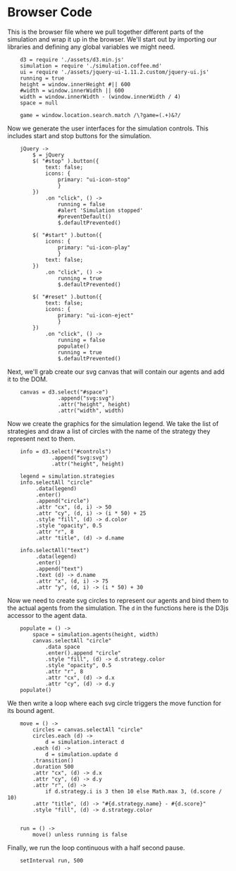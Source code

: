 # Browser Code

This is the browser file where we pull together different parts of the simulation and wrap it up in the browser.  We'll start out by importing our libraries and defining any global variables we might need.


		d3 = require './assets/d3.min.js'
		simulation = require './simulation.coffee.md'
		ui = require './assets/jquery-ui-1.11.2.custom/jquery-ui.js'
		running = true
		height = window.innerHeight #|| 600
		#width = window.innerWidth || 600
		width = window.innerWidth - (window.innerWidth / 4)
		space = null

		game = window.location.search.match /\?game=(.+)&?/

Now we generate the user interfaces for the simulation controls. This includes start and stop buttons for the simulation.


		jQuery ->
			$ = jQuery
			$( "#stop" ).button({
				text: false;
				icons: {
					primary: "ui-icon-stop"
					}
			})
				.on "click", () ->
					running = false
					#alert 'Simulation stopped'
					#preventDefault()
					$.defaultPrevented()

			$( "#start" ).button({
				icons: {
					primary: "ui-icon-play"
					}
				text: false;
			})
				.on "click", () ->
					running = true
					$.defaultPrevented()

			$( "#reset" ).button({
				text: false;
				icons: {
					primary: "ui-icon-eject"
					}
			})
				.on "click", () ->
					running = false
					populate()
					running = true
					$.defaultPrevented()

					
Next, we'll grab create our svg canvas that will contain our agents and add it to the DOM.

		canvas = d3.select("#space")
					.append("svg:svg")
					.attr("height", height)
					.attr("width", width)


Now we create the graphics for the simulation legend. We take the list of strategies and draw a list of circles with the name of the strategy they represent next to them.

		info = d3.select("#controls")
			      .append("svg:svg")
				  .attr("height", height)

		legend = simulation.strategies
		info.selectAll "circle"
			 .data(legend)
			 .enter()
			 .append("circle")
			 .attr "cx", (d, i) -> 50
			 .attr "cy", (d, i) -> (i * 50) + 25
			 .style "fill", (d) -> d.color 
			 .style "opacity", 0.5
			 .attr "r", 8
			 .attr "title", (d) -> d.name

		info.selectAll("text")
			 .data(legend)
			 .enter()
			 .append("text")
			 .text (d) -> d.name
			 .attr "x", (d, i) -> 75
			 .attr "y", (d, i) -> (i * 50) + 30


Now we need to create svg circles to represent our agents and bind them to the actual agents from the simulation.  The `d` in the functions here is the D3js accessor to the agent data.

	
		populate = () ->
			space = simulation.agents(height, width)
			canvas.selectAll "circle"
				.data space
				.enter().append "circle"
				.style "fill", (d) -> d.strategy.color 
				.style "opacity", 0.5
				.attr "r", 8
				.attr "cx", (d) -> d.x
				.attr "cy", (d) -> d.y
		populate()


We then write a loop where each svg circle triggers the move function for its bound agent.  


		move = () ->
			circles = canvas.selectAll "circle"
			circles.each (d) ->
				d = simulation.interact d
			.each (d) ->
				d = simulation.update d
			.transition()
			.duration 500
			.attr "cx", (d) -> d.x
			.attr "cy", (d) -> d.y
			.attr "r", (d) -> 
				if d.strategy.i is 3 then 10 else Math.max 3, (d.score / 10)
			.attr "title", (d) -> "#{d.strategy.name} - #{d.score}"
			.style "fill", (d) -> d.strategy.color
		

		run = () ->
			move() unless running is false


Finally, we run the loop continuous with a half second pause.


		setInterval run, 500
